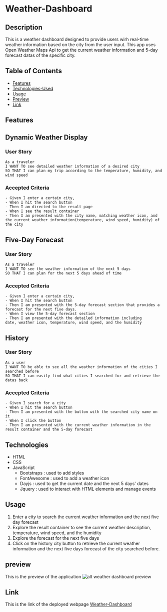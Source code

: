 # Weather-Dashboard

## Description 
This is a weather dashboard designed to provide users wirh real-time weather information based on the city from the user input. This app uses Open Weather Maps Api to get the current weather information and 5-day forecast datas of the specific city. 

## Table of Contents 
- [Features](#features)
- [Technologies-Used](#technologies)
- [Usage](#usage)
- [Preview](#preview)
- [Link](#link)

## Features 

## Dynamic Weather Display 

### User Story 
    As a traveler 
    I WANT TO see detailed weather information of a desired city 
    SO THAT I can plan my trip according to the temperature, humidity, and wind speed

### Accepted Criteria
    - Given I enter a certain city,
    - When I hit the search button
    - Then I am directed to the result page
    - When I see the result container
    - Then I am presented with the city name, matching weather icon, and the current weather information(temperature, wind speed, humidity) of the city 

## Five-Day Forecast 

### User Story 
    As a traveler 
    I WANT TO see the weather information of the next 5 days 
    SO THAT I can plan for the next 5 days ahead of time

### Accepted Criteria 
    - Given I enter a certain city,
    - When I hit the search button 
    - Then I am presented with the 5-day forecast section that provides a forecast for the next five days. 
    - When I view the 5-day forecast section
    - Then I am presented with the detailed information including 
    date, weather icon, temperature, wind speed, and the humidity

## History 

### User Story 
    As a user
    I WANT TO be able to see all the weather information of the cities I searched before 
    SO THAT I can easily find what cities I searched for and retrieve the datas back 
### Accepted Criteria
    - Given I search for a city 
    - When I hit the search button 
    - Then I am presented with the button with the searched city name on it 
    - When I click the button 
    - Then I am presented with the current weather information in the result container and the 5-day forecast 

## Technologies 
- HTML 
- CSS
- JavaScript 
    - Bootstraps : used to add styles 
    - FontAwesome : used to add a weather icon 
    - Dayjs : used to get the current date and the next 5 days' dates
    - Jquery : used to interact with HTML elements and manage events
 
## Usage 

1. Enter a city to search the current weather information and the next five day forecast 
2. Explore the result container to see the current weather description, temperature, wind speed, and the humidity 
3. Explore the forecast for the next five days 
4. Click on the history city button to retrieve the current 
weather information and the next five days forecast of the city searched before. 

## preview 
This is the preview of the application 
![alt weather dashboard preview](./assets/img/weather-dashboard.gif)

## Link 
This is the link of the deployed webpage 
[Weather-Dashboard](https://lucyjihyeon.github.io/Weather-Dashboard/)
